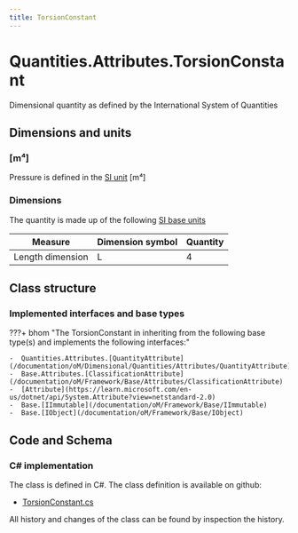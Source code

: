```yaml
---
title: TorsionConstant
---
```


# Quantities.Attributes.TorsionConstant

Dimensional quantity as defined by the International System of Quantities

## Dimensions and units

### [m⁴]

Pressure is defined in the [SI unit](https://bhom.xyz/documentation/BHoM_oM/BHoM-Units-conventions/) [m⁴]

### Dimensions

The quantity is made up of the following [SI base units](https://en.wikipedia.org/wiki/SI_base_unit)

| Measure        | Dimension symbol | Quantity |
|------------------|--------|----------|
| Length dimension |  L  |4  |


## Class structure

### Implemented interfaces and base types

???+ bhom "The TorsionConstant in inheriting from the following base type(s) and implements the following interfaces:"

    -  Quantities.Attributes.[QuantityAttribute](/documentation/oM/Dimensional/Quantities/Attributes/QuantityAttribute)
    -  Base.Attributes.[ClassificationAttribute](/documentation/oM/Framework/Base/Attributes/ClassificationAttribute)
    -  [Attribute](https://learn.microsoft.com/en-us/dotnet/api/System.Attribute?view=netstandard-2.0)
    -  Base.[IImmutable](/documentation/oM/Framework/Base/IImmutable)
    -  Base.[IObject](/documentation/oM/Framework/Base/IObject)




## Code and Schema

### C# implementation

The class is defined in C#. The class definition is available on github:

- [TorsionConstant.cs](https://github.com/BHoM/BHoM/blob/develop/Quantities_oM/Attributes\TorsionConstant.cs)

All history and changes of the class can be found by inspection the history.
